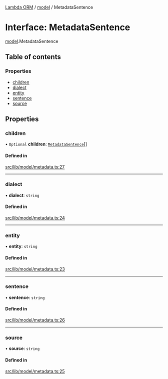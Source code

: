 [Lambda ORM](../README.md) / [model](../modules/model.md) / MetadataSentence

# Interface: MetadataSentence

[model](../modules/model.md).MetadataSentence

## Table of contents

### Properties

- [children](model.MetadataSentence.md#children)
- [dialect](model.MetadataSentence.md#dialect)
- [entity](model.MetadataSentence.md#entity)
- [sentence](model.MetadataSentence.md#sentence)
- [source](model.MetadataSentence.md#source)

## Properties

### children

• `Optional` **children**: [`MetadataSentence`](model.MetadataSentence.md)[]

#### Defined in

[src/lib/model/metadata.ts:27](https://github.com/FlavioLionelRita/lambdaorm/blob/15e828d/src/lib/model/metadata.ts#L27)

___

### dialect

• **dialect**: `string`

#### Defined in

[src/lib/model/metadata.ts:24](https://github.com/FlavioLionelRita/lambdaorm/blob/15e828d/src/lib/model/metadata.ts#L24)

___

### entity

• **entity**: `string`

#### Defined in

[src/lib/model/metadata.ts:23](https://github.com/FlavioLionelRita/lambdaorm/blob/15e828d/src/lib/model/metadata.ts#L23)

___

### sentence

• **sentence**: `string`

#### Defined in

[src/lib/model/metadata.ts:26](https://github.com/FlavioLionelRita/lambdaorm/blob/15e828d/src/lib/model/metadata.ts#L26)

___

### source

• **source**: `string`

#### Defined in

[src/lib/model/metadata.ts:25](https://github.com/FlavioLionelRita/lambdaorm/blob/15e828d/src/lib/model/metadata.ts#L25)
